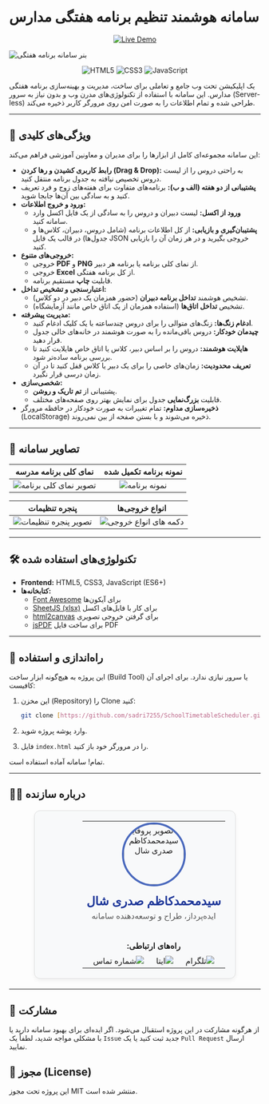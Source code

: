 # سامانه هوشمند تنظیم برنامه هفتگی مدارس

<div align="center">

[![Live Demo](https://img.shields.io/badge/Live_Demo-مشاهده_دموی_زنده-28a745?style=for-the-badge)](https://sadri7255.github.io/SchoolTimetableScheduler/)

</div>

![بنر سامانه برنامه هفتگی](https://s6.uupload.ir/files/صفحه_اصلی_6qi7.png)

<div align="center">

![HTML5](https://img.shields.io/badge/HTML5-%23E34F26.svg?style=for-the-badge&logo=html5&logoColor=white)
![CSS3](https://img.shields.io/badge/CSS3-%231572B6.svg?style=for-the-badge&logo=css3&logoColor=white)
![JavaScript](https://img.shields.io/badge/JavaScript-%23F7DF1E.svg?style=for-the-badge&logo=javascript&logoColor=black)

</div>

یک اپلیکیشن تحت وب جامع و تعاملی برای ساخت، مدیریت و بهینه‌سازی برنامه هفتگی مدارس. این سامانه با استفاده از تکنولوژی‌های مدرن وب و بدون نیاز به سرور (Server-less) طراحی شده و تمام اطلاعات را به صورت امن روی مرورگر کاربر ذخیره می‌کند.

---

## 🎯 ویژگی‌های کلیدی

این سامانه مجموعه‌ای کامل از ابزارها را برای مدیران و معاونین آموزشی فراهم می‌کند:

-   **رابط کاربری کشیدن و رها کردن (Drag & Drop):** به راحتی دروس را از لیست دروس تخصیص نیافته به جدول برنامه منتقل کنید.
-   **پشتیبانی از دو هفته (الف و ب):** برنامه‌های متفاوت برای هفته‌های زوج و فرد تعریف کنید و به سادگی بین آن‌ها جابجا شوید.
-   **ورود و خروج اطلاعات:**
    -   **ورود از اکسل:** لیست دبیران و دروس را به سادگی از یک فایل اکسل وارد سامانه کنید.
    -   **پشتیبان‌گیری و بازیابی:** از کل اطلاعات برنامه (شامل دروس، دبیران، کلاس‌ها و جدول‌ها) در قالب یک فایل JSON خروجی بگیرید و در هر زمان آن را بازیابی کنید.
-   **خروجی‌های متنوع:**
    -   خروجی **PDF** و **PNG** از نمای کلی برنامه یا برنامه هر دبیر.
    -   خروجی **Excel** از کل برنامه هفتگی.
    -   قابلیت **چاپ** مستقیم برنامه.
-   **اعتبارسنجی و تشخیص تداخل:**
    -   تشخیص هوشمند **تداخل برنامه دبیران** (حضور همزمان یک دبیر در دو کلاس).
    -   تشخیص **تداخل اتاق‌ها** (استفاده همزمان از یک اتاق خاص مانند آزمایشگاه).
-   **مدیریت پیشرفته:**
    -   **ادغام زنگ‌ها:** زنگ‌های متوالی را برای دروس چندساعته با یک کلیک ادغام کنید.
    -   **چیدمان خودکار:** دروس باقی‌مانده را به صورت هوشمند در خانه‌های خالی جدول قرار دهید.
    -   **هایلایت هوشمند:** دروس را بر اساس دبیر، کلاس یا اتاق خاص هایلایت کنید تا بررسی برنامه ساده‌تر شود.
    -   **تعریف محدودیت:** زمان‌های خاصی را برای یک دبیر یا کلاس قفل کنید تا در آن زمان درسی قرار نگیرد.
-   **شخصی‌سازی:**
    -   پشتیبانی از **تم تاریک و روشن**.
    -   قابلیت **بزرگ‌نمایی** جدول برای نمایش بهتر روی صفحه‌های مختلف.
-   **ذخیره‌سازی مداوم:** تمام تغییرات به صورت خودکار در حافظه مرورگر (LocalStorage) ذخیره می‌شوند و با بستن صفحه از بین نمی‌روند.

---

## 📸 تصاویر سامانه

| نمای کلی برنامه مدرسه | نمونه برنامه تکمیل شده |
| :--------------------: | :-----------------: |
| ![تصویر نمای کلی برنامه](https://s6.uupload.ir/files/صفحه_اصلی_6qi7.png) | ![نمونه برنامه](https://s6.uupload.ir/files/نمونه_برنامه_ed9j.png) |

| پنجره تنظیمات | انواع خروجی‌ها |
| :--------------------: | :-----------------: |
| ![تصویر پنجره تنظیمات](https://s6.uupload.ir/files/پنجره_تنظیمات_phi6.png) | ![دکمه های انواع خروجی](https://s6.uupload.ir/files/انواع_خروجی_ها_ub4i.png) |

---

## 🛠️ تکنولوژی‌های استفاده شده

-   **Frontend:** HTML5, CSS3, JavaScript (ES6+)
-   **کتابخانه‌ها:**
    -   [Font Awesome](https://fontawesome.com/) برای آیکون‌ها
    -   [SheetJS (xlsx)](https://sheetjs.com/) برای کار با فایل‌های اکسل
    -   [html2canvas](https://html2canvas.hertzen.com/) برای گرفتن خروجی تصویری
    -   [jsPDF](https://github.com/parallax/jsPDF) برای ساخت فایل PDF

---

## 🚀 راه‌اندازی و استفاده

این پروژه به هیچ‌گونه ابزار ساخت (Build Tool) یا سرور نیازی ندارد. برای اجرای آن کافیست:

1.  این مخزن (Repository) را Clone کنید:
    ```bash
    git clone [https://github.com/sadri7255/SchoolTimetableScheduler.git](https://github.com/sadri7255/SchoolTimetableScheduler.git)
    ```

2.  وارد پوشه پروژه شوید.
3.  فایل `index.html` را در مرورگر خود باز کنید.

تمام! سامانه آماده استفاده است.

---

## 👨‍💻 درباره سازنده

<div dir="rtl" align="center">
  <table style="border: 1px solid #ddd; border-radius: 12px; padding: 20px; width: 80%; max-width: 600px; margin: 20px auto; background-color: #f8f9fa; box-shadow: 0 4px 8px rgba(0,0,0,0.05);">
    <tr>
      <td align="center">
        <img src="https://avatars.githubusercontent.com/u/129892053?s=400&u=a8f6b97dfea9c274b5fccca8094b9a74267e48c8&v=4" width="120px;" style="border-radius: 50%; border: 4px solid #4a69bd;" alt="تصویر پروفایل سیدمحمدکاظم صدری شال"/>
        <h2 style="margin-top: 15px; margin-bottom: 5px; color: #1e3799;">سیدمحمدکاظم صدری شال</h2>
        <p style="margin: 0; color: #555;">ایده‌پرداز، طراح و توسعه‌دهنده سامانه</p>
      </td>
    </tr>
    <tr>
      <td align="center" style="padding-top: 20px;">
        <p style="font-weight: bold; margin-bottom: 10px;">راه‌های ارتباطی:</p>
        <a href="https://t.me/sadri1993" style="text-decoration: none; margin: 0 10px;">
          <img src="https://img.shields.io/badge/Telegram-2CA5E0?style=for-the-badge&logo=telegram&logoColor=white" alt="تلگرام"/>
        </a>
        <a href="https://eitaa.com/sadri_1993" style="text-decoration: none; margin: 0 10px;">
          <img src="https://img.shields.io/badge/Eitaa-4E85C7?style=for-the-badge&logo=eitaa&logoColor=white" alt="ایتا"/>
        </a>
        <a href="tel:09386280750" style="text-decoration: none; margin: 0 10px;">
          <img src="https://img.shields.io/badge/Call-4CAF50?style=for-the-badge&logo=phone&logoColor=white" alt="شماره تماس"/>
        </a>
      </td>
    </tr>
  </table>
</div>

---

## 🤝 مشارکت

از هرگونه مشارکت در این پروژه استقبال می‌شود. اگر ایده‌ای برای بهبود سامانه دارید یا با مشکلی مواجه شدید، لطفاً یک `Issue` جدید ثبت کنید یا یک `Pull Request` ارسال نمایید.

## 📄 مجوز (License)

این پروژه تحت مجوز MIT منتشر شده است.
